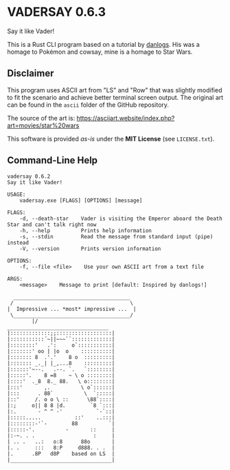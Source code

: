# VADERSAY 0.6.3

Say it like Vader!

This is a Rust CLI program based on a tutorial by [danlogs](https://www.youtube.com/watch?v=De8WG1W2UtM). His was a homage to Pokémon and cowsay, mine is a homage to Star Wars.

## Disclaimer

This program uses ASCII art from "LS" and "Row" that was slightly modified to fit the scenario and achieve better terminal screen output.
The original art can be found in the `ascii` folder of the GitHub repository.

The source of the art is: https://asciiart.website/index.php?art=movies/star%20wars

This software is provided *as-is* under the **MIT License** (see `LICENSE.txt`).

## Command-Line Help

    vadersay 0.6.2
    Say it like Vader!

    USAGE:
        vadersay.exe [FLAGS] [OPTIONS] [message]

    FLAGS:
        -d, --death-star    Vader is visiting the Emperor aboard the Death Star and can't talk right now
        -h, --help          Prints help information
        -s, --stdin         Read the message from standard input (pipe) instead
        -V, --version       Prints version information

    OPTIONS:
        -f, --file <file>    Use your own ASCII art from a text file

    ARGS:
        <message>    Message to print [default: Inspired by danlogs!]

      ______________________________________
     /                                      \
    |  Impressive ... *most* impressive ...  |
     \______________________________________/
            |/
    _________________________________
    |:::::::::::::;;::::::::::::::::::|
    |:::::::::::´~||~~~``:::::::::::::|
    |::::::::'   .':     o`:::::::::::|
    |:::::::' oo | |o  o    ::::::::::|
    |::::::: 8  .'.'    8 o  :::::::::|
    |::::::: _._| |_,...8    :::::::::|
    |::::::'~--.   .--. `.   `::::::::|
    |:::::'.    8 =8    ~ \ o ::::::::|
    |::::'  ._8  8._ 88.   \ o::::::::|
    |:::'       ,.          \ o`::::::|
    |:::      . 88`          \  `:::::|
    |::'     /. o o \ ::      \88`::::|
    |:;     o|| 8 8 |d.        `8 `:::|
    |:.       - ^ ^ -'           `-`::|
    |:::::.....           ::'    ..:::|
    |::::::::-'`-        88          `|
    |:::::-'.          -       ::     |
    |:-~. . .                   :     |
    | .. .   ..:   o:8      88o       |
    |. .     :::   8:P     d888. . .  |
    |.      .8P   d8P    based on LS  |
    |_________________________________|
